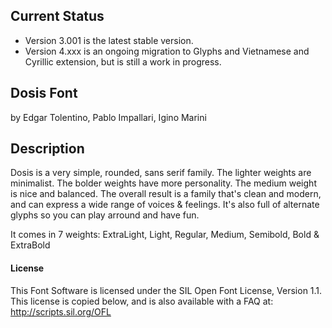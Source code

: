 ## Current Status
- Version 3.001 is the latest stable version.
- Version 4.xxx is an ongoing migration to Glyphs and Vietnamese and Cyrillic extension, but is still a work in progress.

## Dosis Font
by Edgar Tolentino, Pablo Impallari, Igino Marini

## Description
Dosis is a very simple, rounded, sans serif family.
The lighter weights are minimalist. The bolder weights have more personality. The medium weight is nice and balanced.
The overall result is a family that's clean and modern, and can express a wide range of voices & feelings.
It's also full of alternate glyphs so you can play arround and have fun.

It comes in 7 weights: ExtraLight, Light, Regular, Medium, Semibold, Bold & ExtraBold

#### License

This Font Software is licensed under the SIL Open Font License, Version 1.1.
This license is copied below, and is also available with a FAQ at:
http://scripts.sil.org/OFL

